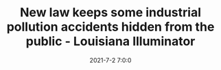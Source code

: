 ---
"title": "New law keeps some industrial pollution accidents hidden from the public - Louisiana Illuminator"
"date": "2021-7-2 7:0:0"
"feed_name": "GOOGLENEWSINDUSTRIAL"
"feed_website": "https://news.google.com/search?q=industrial%2Bincident&hl=en-US&gl=US&ceid=US:en"
"feed_rss": "https://news.google.com/rss/search?q=industrial%2Bincident&hl=en-US&gl=US&ceid=US:en"
"link": "https://lailluminator.com/2021/07/02/new-law-keeps-some-industrial-pollution-accidents-hidden-from-the-public/"
"file": "_posts/2021-1-1-9f298de0a6a78dc3067900ca3e303fe4427df88b.md"
"accident": "0"
"drilling": "0"
---